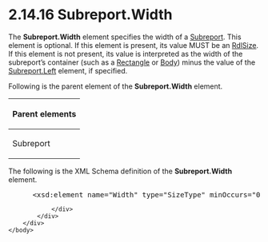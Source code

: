 <html dir="LTR" xmlns:mshelp="http://msdn.microsoft.com/mshelp" xmlns:ddue="http://ddue.schemas.microsoft.com/authoring/2003/5" xmlns:xlink="http://www.w3.org/1999/xlink" xmlns:tool="http://www.microsoft.com/tooltip">
    <head>
        <meta http-equiv="Content-Type" content="text/html; CHARSET=utf-8"></meta>
        <meta name="save" content="history"></meta>
        <title>2.14.16 Subreport.Width</title>
        <xml>
            <mshelp:toctitle title="2.14.16 Subreport.Width"></mshelp:toctitle>
            <mshelp:rltitle title="[MS-RDL]: Subreport.Width"></mshelp:rltitle>
            <mshelp:keyword index="A" term="92fec96d-8769-4db1-960d-09d6657046a9"></mshelp:keyword>
            <mshelp:attr name="DCSext.ContentType" value="open specification"></mshelp:attr>
            <mshelp:attr name="AssetID" value="92fec96d-8769-4db1-960d-09d6657046a9"></mshelp:attr>
            <mshelp:attr name="TopicType" value="kbRef"></mshelp:attr>
            <mshelp:attr name="DCSext.Title" value="[MS-RDL]: Subreport.Width" />
        </xml>
    </head>
    <body>
        <div id="header">
            <h1 class="heading">2.14.16 Subreport.Width</h1>
        </div>
        <div id="mainSection">
            <div id="mainBody">
                <div id="allHistory" class="saveHistory"></div>
                <div id="sectionSection0" class="section" name="collapseableSection">
                    

<p>The <b>Subreport.Width</b> element specifies the width of a <a href="04d4d6d6-e103-48fc-b4f7-bf5b4a7e56e5.html">Subreport</a>. This element is
optional. If this element is present, its value MUST be an <a href="b40c092e-4fe5-4f7b-a0bf-c98df1361c90.html">RdlSize</a>. If this element
is not present, its value is interpreted as the width of the subreport’s
container (such as a <a href="e36a41ea-aeaf-45cc-969e-8ab1e380882c.html">Rectangle</a>
or <a href="6bf4e125-fdfd-4d04-88aa-c4395ba8a252.html">Body</a>) minus the
value of the <a href="4819d16f-9560-4a07-bcb1-d1db22c6bd66.html">Subreport.Left</a>
element, if specified.</p>

<p>Following is the parent element of the <b>Subreport.Width</b>
element. </p>

<table>
 <thead>
  <tr>
   <th>
   <p>Parent elements</p>
   </th>
  </tr>
 </thead>
 <tr>
  <td>
  <p>Subreport</p>
  </td>
 </tr>
</table>

<p>The following is the XML Schema definition of the <b>Subreport.Width</b>
element.</p>

<dl>
<dd>
<div><pre> &lt;xsd:element name=&quot;Width&quot; type=&quot;SizeType&quot; minOccurs=&quot;0&quot; /&gt;
</pre></div>
</dd></dl>


                </div>
            </div>
        </div>
    </body>
</html>